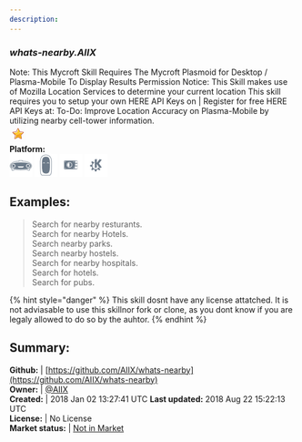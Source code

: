 ```yaml
---
description: 
---
```


### _whats-nearby.AIIX_  
Note: This Mycroft Skill Requires The Mycroft Plasmoid for Desktop / Plasma-Mobile To Display Results
Permission Notice: This Skill makes use of Mozilla Location Services to determine your current location
This skill requires you to setup your own HERE API Keys on  | Register for free HERE API Keys at: 
To-Do: Improve Location Accuracy on Plasma-Mobile by utilizing nearby cell-tower information.  
![](../.gitbook/assets/star.png)  
**Platform:**  
 ![Mark I](../.gitbook/assets/mark-1-icon.png)  ![Mark II](../.gitbook/assets/mark-2-icon.png)  ![Picroft](../.gitbook/assets/picroft-icon.png)  ![plasmoid](../.gitbook/assets/kde.png)   
## Examples:  
> Search for nearby resturants.  
> Search for nearby Hotels.  
> Search nearby parks.  
> Search nearby hostels.  
> Search for nearby hospitals.  
> Search for hotels.  
> Search for pubs.  
  
{% hint style="danger" %}
This skill dosnt have any license attatched. It is not adviasable to use this skillnor fork or clone, as you dont know if you are legaly allowed to do so by the auhtor.
{% endhint %}
  
## Summary:  
**Github:** | [https://github.com/AIIX/whats-nearby](https://github.com/AIIX/whats-nearby)  
**Owner:** | [@AIIX](https://github.com/AIIX)  
**Created:** | 2018 Jan 02 13:27:41 UTC  **Last updated:** 2018 Aug 22 15:22:13 UTC  
**License:** | No License  
**Market status:** | [Not in Market](https://market.mycroft.ai/skill/)  

